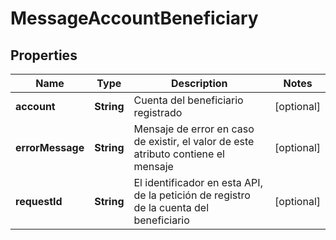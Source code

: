# MessageAccountBeneficiary

## Properties
Name | Type | Description | Notes
------------ | ------------- | ------------- | -------------
**account** | **String** | Cuenta del beneficiario registrado |  [optional]
**errorMessage** | **String** | Mensaje de error en caso de existir, el valor de este atributo contiene el mensaje |  [optional]
**requestId** | **String** | El identificador en esta API, de la petición de registro de la cuenta del beneficiario |  [optional]
